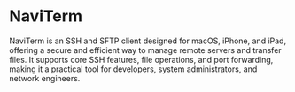 # NaviTerm
NaviTerm is an SSH and SFTP client designed for macOS, iPhone, and iPad, offering a secure and efficient way to manage remote servers and transfer files. It supports core SSH features, file operations, and port forwarding, making it a practical tool for developers, system administrators, and network engineers.
